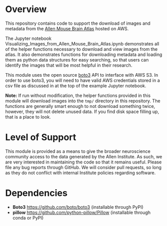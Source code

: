 # Overview

This repository contains code to support the download of images and metadata
from the
[Allen Mouse Brain Atlas](https://registry.opendata.aws/allen-mouse-brain-atlas/)
hosted on AWS.

The Jupyter notebook Visualizing_Images_from_Allen_Mouse_Brain_Atlas.ipynb
demonstrates all of the helper functions necessary to download and view
images from the atlas. It also demonstrates functions for downloading
metadata and loading them as python data structures for easy searching,
so that users can identify the images that will be most helpful in their
research.

This module uses the open source [boto3](https://github.com/boto/boto3) API
to interface with AWS S3. In order to use boto3, you will need to have valid
AWS credentials stored in a csv file as discussed in at the top of the example
Jupyter notebook.

**Note:** If run without modification, the helper functions provided in this
module will download images into the ```tmp/``` directory in this repository.
The functions are generally smart enough to not download something twice,
however, they will not delete unused data. If you find disk space filling
up, that is a place to look.

# Level of Support

This module is provided as a means to give the broader neuroscience community
access to the data generated by the Allen Institute. As such, we are very
interested in maintaining the code so that it remains useful. Please file
any bug reports through GitHub. We will consider pull requests, so long as
they do not conflict with internal Institute policies regarding software.

# Dependencies

* **Boto3** https://github.com/boto/boto3 (installable through PyPI)
* **pillow** https://github.com/python-pillow/Pillow (installable through conda or PyPI)
